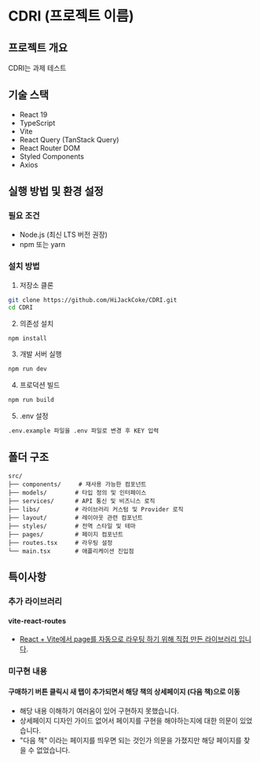 # CDRI (프로젝트 이름)

## 프로젝트 개요

CDRI는 과제 테스트

## 기술 스택

- React 19
- TypeScript
- Vite
- React Query (TanStack Query)
- React Router DOM
- Styled Components
- Axios

## 실행 방법 및 환경 설정

### 필요 조건

- Node.js (최신 LTS 버전 권장)
- npm 또는 yarn

### 설치 방법

1. 저장소 클론

```bash
git clone https://github.com/HiJackCoke/CDRI.git
cd CDRI
```

2. 의존성 설치

```bash
npm install
```

3. 개발 서버 실행

```bash
npm run dev
```

4. 프로덕션 빌드

```bash
npm run build
```

5. .env 설정

```bash
.env.example 파일을 .env 파일로 변경 후 KEY 입력
```

## 폴더 구조

```
src/
├── components/     # 재사용 가능한 컴포넌트
├── models/        # 타입 정의 및 인터페이스
├── services/      # API 통신 및 비즈니스 로직
├── libs/          # 라이브러리 커스텀 및 Provider 로직
├── layout/        # 레이아웃 관련 컴포넌트
├── styles/        # 전역 스타일 및 테마
├── pages/         # 페이지 컴포넌트
├── routes.tsx     # 라우팅 설정
└── main.tsx       # 애플리케이션 진입점
```

## 특이사항

### 추가 라이브러리

#### vite-react-routes

- [React + Vite에서 page를 자동으로 라우팅 하기 위해 직접 만든 라이브러리 입니다](https://www.npmjs.com/package/vite-react-routes).

### 미구현 내용

#### 구매하기 버튼 클릭시 새 탭이 추가되면서 해당 책의 상세페이지 (다음 책)으로 이동

- 해당 내용 이해하기 여러움이 있어 구현하지 못했습니다.
- 상세페이지 디자인 가이드 없어서 페이지를 구현을 해야하는지에 대한 의문이 있었습니다.
- "다음 책" 이라는 페이지를 띄우면 되는 것인가 의문을 가졌지만 해당 페이지를 찾을 수 없었습니다.
